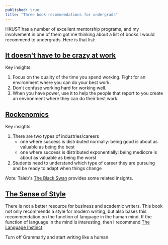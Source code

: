 ```yaml
---
published: true
title: "Three book recommendations for undergrads"
---
```


HKUST has a number of excellent mentorship programs, and my involvement in one of them got me thinking about a list of books I would recommend to undergrads. Here is that list:

## [It doesn't have to be crazy at work](https://basecamp.com/books/calm)

Key insights:

1. Focus on the quality of the time you spend working. Fight for an environment where you can do your best work.
2. Don't confuse working hard for working well.
3. When you have power, use it to help the people that report to you create an environment where they can do their best work.

## [Rockenomics](https://www.penguinrandomhouse.com/books/564519/rockonomics-by-alan-b-krueger/)

Key insights:

1. There are two types of industries/careers
	- one where success is distributed normally: being good is about as valuable as being the best
    - one where success is distributed exponentially: being mediocre is about as valuable as being the worst
2. Students need to understand which type of career they are pursuing and be ready to adapt when things change

_Note:_ Taleb's [The Black Swan](https://www.amazon.com/Black-Swan-Improbable-Robustness-Fragility/dp/081297381X) provides some related insights.

## [The Sense of Style](https://www.amazon.com/Sense-Style-Thinking-Persons-Writing/dp/0143127799)

There is not a better resource for business and academic writers. This book not only recommends a style for modern writing, but also bases this recommendation on the function of language in the human mind. If the function of language in the mind is interesting, then I recommend [The Language Instinct](https://stevenpinker.com/publications/language-instinct).  

Turn off Grammarly and start writing like a human.
